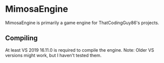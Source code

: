 # MimosaEngine
MimosaEngine is primarily a game engine for ThatCodingGuy86's projects.

## Compiling
At least VS 2019 16.11.0 is required to compile the engine.
Note: Older VS versions might work, but I haven't tested them.
